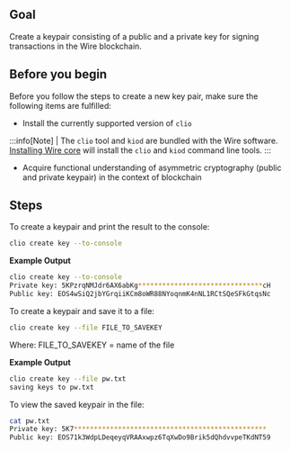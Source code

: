 ## Goal
Create a keypair consisting of a public and a private key for signing transactions in the Wire blockchain.

## Before you begin
Before you follow the steps to create a new key pair, make sure the following items are fulfilled:


* Install the currently supported version of `clio`

:::info[Note]
| The `clio` tool and `kiod` are bundled with the Wire software. [Installing Wire core](/docs/getting-started/install-dependencies.md) will install the `clio` and `kiod` command line tools. 
:::

* Acquire functional understanding of asymmetric cryptography (public and private keypair) in the context of blockchain

## Steps

To create a keypair and print the result to the console:

```sh
clio create key --to-console
```

**Example Output**

```sh
clio create key --to-console
Private key: 5KPzrqNMJdr6AX6abKg*******************************cH
Public key: EOS4wSiQ2jbYGrqiiKCm8oWR88NYoqnmK4nNL1RCtSQeSFkGtqsNc
```


To create a keypair and save it to a file:

```sh
clio create key --file FILE_TO_SAVEKEY
```
Where: FILE_TO_SAVEKEY = name of the file

**Example Output**
```sh
clio create key --file pw.txt         
saving keys to pw.txt
```

To view the saved keypair in the file:
```sh
cat pw.txt
Private key: 5K7************************************************
Public key: EOS71k3WdpLDeqeyqVRAAxwpz6TqXwDo9Brik5dQhdvvpeTKdNT59
```

